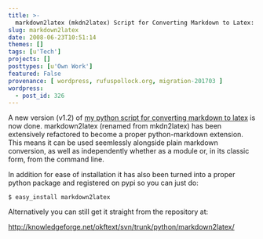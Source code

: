 ```yaml
---
title: >-
  markdown2latex (mkdn2latex) Script for Converting Markdown to Latex: v1.2 Released
slug: markdown2latex
date: 2008-06-23T10:51:14
themes: []
tags: [u'Tech']
projects: []
posttypes: [u'Own Work']
featured: False
provenance: [ wordpress, rufuspollock.org, migration-201703 ]
wordpress:
  - post_id: 326
---
```


A new version (v1.2) of [my python script for converting markdown to latex](http://www.rufuspollock.org/2006/11/30/mkdn2latex-a-python-script-to-convert-markdown-to-latex/) is now done. markdown2latex (renamed from mkdn2latex) has been extensively refactored to become a proper python-markdown extension. This means it can be used seemlessly alongside plain markdown conversion, as well as independently whether as a module or, in its classic form, from the command line.

In addition for ease of installation it has also been turned into a proper python package and registered on pypi so you can just do:

    $ easy_install markdown2latex

Alternatively you can still get it straight from the repository at:

<http://knowledgeforge.net/okftext/svn/trunk/python/markdown2latex/>


